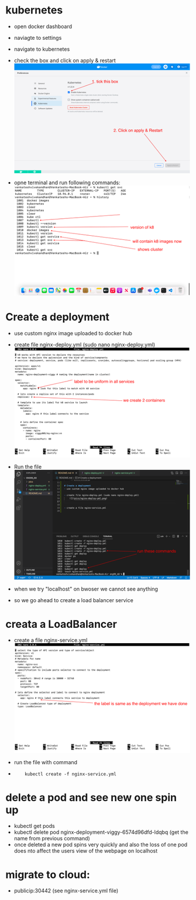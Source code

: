 # kubernetes

- open docker dashboard
- naviagte to settings
- navigate to kubernetes
- check the box and click on apply & restart
    ![](pics/setup.png)

- opne terminal and run following commands:
    ![](pics/cmd.png)

# Create a deployment
- use custom nginx image uploaded to docker hub

- create file nginx-deploy.yml (sudo nano nginx-deploy.yml)
    ![](pics/nginx-deploy-yml.png)
- Run the file
    ![](pics/run-deploy.png)

- when we try "localhost" on bwoser we cannot see anything
- so we go ahead to create a load balancer service

# creata a LoadBalancer

- create a file nginx-service.yml
    ![](pics/nginx-service-yml.png)

- run the file with command
-         kubectl create -f nginx-service.yml

# delete a pod and see new one spin up
-   kubectl get pods
-   kubectl delete pod nginx-deployment-viggy-6574d96dfd-ldqbq     (get the name from previous command)
- once deleted a new pod spins very quickly and also the loss of one pod does nto affect the users view of the webpage on localhost

# migrate to cloud:
- publicip:30442  (see nginx-service.yml file)
